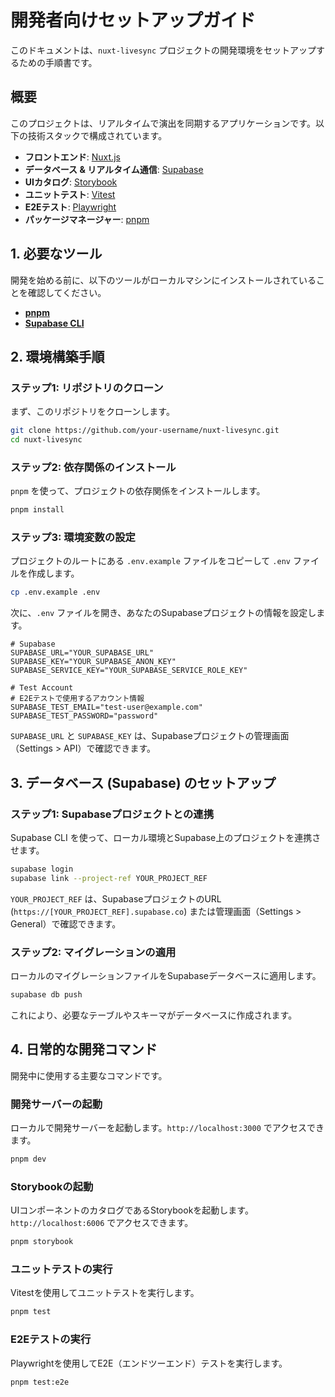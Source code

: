 # 開発者向けセットアップガイド

このドキュメントは、`nuxt-livesync` プロジェクトの開発環境をセットアップするための手順書です。

## 概要

このプロジェクトは、リアルタイムで演出を同期するアプリケーションです。以下の技術スタックで構成されています。

- **フロントエンド**: [Nuxt.js](https://nuxt.com/)
- **データベース & リアルタイム通信**: [Supabase](https://supabase.io/)
- **UIカタログ**: [Storybook](https://storybook.js.org/)
- **ユニットテスト**: [Vitest](https://vitest.dev/)
- **E2Eテスト**: [Playwright](https://playwright.dev/)
- **パッケージマネージャー**: [pnpm](https://pnpm.io/)

## 1. 必要なツール

開発を始める前に、以下のツールがローカルマシンにインストールされていることを確認してください。

- **[pnpm](https://pnpm.io/installation)**
- **[Supabase CLI](https://supabase.com/docs/guides/cli/getting-started)**

## 2. 環境構築手順

### ステップ1: リポジトリのクローン

まず、このリポジトリをクローンします。

```bash
git clone https://github.com/your-username/nuxt-livesync.git
cd nuxt-livesync
```

### ステップ2: 依存関係のインストール

`pnpm` を使って、プロジェクトの依存関係をインストールします。

```bash
pnpm install
```

### ステップ3: 環境変数の設定

プロジェクトのルートにある `.env.example` ファイルをコピーして `.env` ファイルを作成します。

```bash
cp .env.example .env
```

次に、`.env` ファイルを開き、あなたのSupabaseプロジェクトの情報を設定します。

```env
# Supabase
SUPABASE_URL="YOUR_SUPABASE_URL"
SUPABASE_KEY="YOUR_SUPABASE_ANON_KEY"
SUPABASE_SERVICE_KEY="YOUR_SUPABASE_SERVICE_ROLE_KEY"

# Test Account
# E2Eテストで使用するアカウント情報
SUPABASE_TEST_EMAIL="test-user@example.com"
SUPABASE_TEST_PASSWORD="password"
```

`SUPABASE_URL` と `SUPABASE_KEY` は、Supabaseプロジェクトの管理画面（Settings > API）で確認できます。

## 3. データベース (Supabase) のセットアップ

### ステップ1: Supabaseプロジェクトとの連携

Supabase CLI を使って、ローカル環境とSupabase上のプロジェクトを連携させます。

```bash
supabase login
supabase link --project-ref YOUR_PROJECT_REF
```

`YOUR_PROJECT_REF` は、SupabaseプロジェクトのURL (`https://[YOUR_PROJECT_REF].supabase.co`) または管理画面（Settings > General）で確認できます。

### ステップ2: マイグレーションの適用

ローカルのマイグレーションファイルをSupabaseデータベースに適用します。

```bash
supabase db push
```

これにより、必要なテーブルやスキーマがデータベースに作成されます。

## 4. 日常的な開発コマンド

開発中に使用する主要なコマンドです。

### 開発サーバーの起動

ローカルで開発サーバーを起動します。`http://localhost:3000` でアクセスできます。

```bash
pnpm dev
```

### Storybookの起動

UIコンポーネントのカタログであるStorybookを起動します。`http://localhost:6006` でアクセスできます。

```bash
pnpm storybook
```

### ユニットテストの実行

Vitestを使用してユニットテストを実行します。

```bash
pnpm test
```

### E2Eテストの実行

Playwrightを使用してE2E（エンドツーエンド）テストを実行します。

```bash
pnpm test:e2e
```